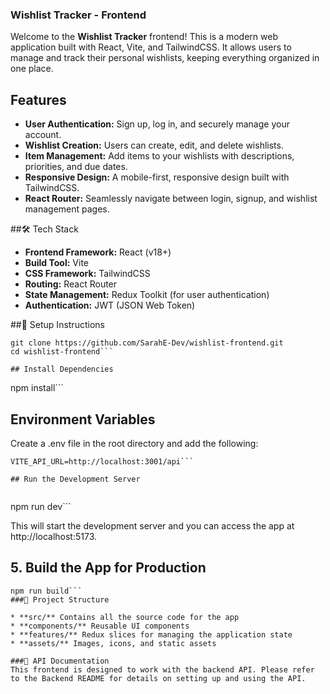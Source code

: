 ### Wishlist Tracker - Frontend

Welcome to the **Wishlist Tracker** frontend! This is a modern web application built with React, Vite, and TailwindCSS. It allows users to manage and track their personal wishlists, keeping everything organized in one place.

## Features

* **User Authentication:** Sign up, log in, and securely manage your account.
* **Wishlist Creation:** Users can create, edit, and delete wishlists.
* **Item Management:** Add items to your wishlists with descriptions, priorities, and due dates.
* **Responsive Design:** A mobile-first, responsive design built with TailwindCSS.
* **React Router:** Seamlessly navigate between login, signup, and wishlist management pages.


##🛠️ Tech Stack

* **Frontend Framework:** React (v18+)
* **Build Tool:** Vite
* **CSS Framework:** TailwindCSS
* **Routing:** React Router
* **State Management:** Redux Toolkit (for user authentication)
* **Authentication:** JWT (JSON Web Token)


##🔧 Setup Instructions


```
git clone https://github.com/SarahE-Dev/wishlist-frontend.git
cd wishlist-frontend```

## Install Dependencies

```
npm install```

## Environment Variables

Create a .env file in the root directory and add the following:

```
VITE_API_URL=http://localhost:3001/api```

## Run the Development Server


```
npm run dev```

This will start the development server and you can access the app at http://localhost:5173.

## 5. Build the App for Production
```
npm run build```
###📂 Project Structure

* **src/** Contains all the source code for the app
* **components/** Reusable UI components
* **features/** Redux slices for managing the application state
* **assets/** Images, icons, and static assets

###📄 API Documentation
This frontend is designed to work with the backend API. Please refer to the Backend README for details on setting up and using the API.
